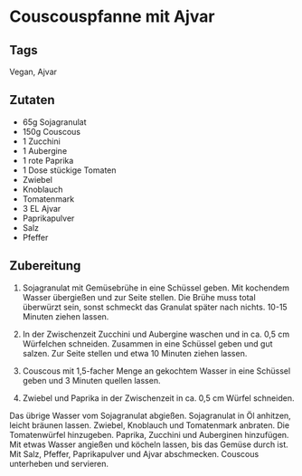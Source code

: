 # Couscouspfanne mit Ajvar

## Tags
Vegan, Ajvar

## Zutaten 

- 65g Sojagranulat
- 150g Couscous 
- 1 Zucchini
- 1 Aubergine
- 1 rote Paprika 
- 1 Dose stückige Tomaten 
- Zwiebel
- Knoblauch
- Tomatenmark 
- 3 EL Ajvar
- Paprikapulver
- Salz
- Pfeffer

## Zubereitung 

1) Sojagranulat mit Gemüsebrühe in eine Schüssel geben. 
Mit kochendem Wasser übergießen und zur Seite stellen. 
Die Brühe muss total überwürzt sein, sonst schmeckt das Granulat später nach nichts. 
10-15 Minuten ziehen lassen.

2) In der Zwischenzeit Zucchini und Aubergine waschen und in ca. 0,5 cm Würfelchen schneiden. 
Zusammen in eine Schüssel geben und gut salzen. 
Zur Seite stellen und etwa 10 Minuten ziehen lassen.

3) Couscous mit 1,5-facher Menge an gekochtem Wasser in eine Schüssel geben und 3 Minuten quellen lassen. 

4) Zwiebel und Paprika in der Zwischenzeit in ca. 0,5 cm Würfel schneiden.

Das übrige Wasser vom Sojagranulat abgießen. 
Sojagranulat in Öl anhitzen, leicht bräunen lassen. 
Zwiebel, Knoblauch und Tomatenmark anbraten. 
Die Tomatenwürfel hinzugeben. 
Paprika, Zucchini und Auberginen hinzufügen. 
Mit etwas Wasser angießen und köcheln lassen, bis das Gemüse durch ist. 
Mit Salz, Pfeffer, Paprikapulver und Ajvar abschmecken. 
Couscous unterheben und servieren. 

